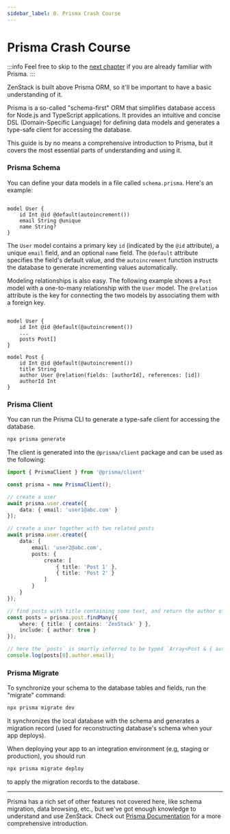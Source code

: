 ```yaml
---
sidebar_label: 0. Prisma Crash Course
---
```


# Prisma Crash Course

:::info
Feel free to skip to the [next chapter](/docs/the-complete-guide/part1/zmodel) if you are already familiar with Prisma.
:::

ZenStack is built above Prisma ORM, so it'll be important to have a basic understanding of it.

Prisma is a so-called "schema-first" ORM that simplifies database access for Node.js and TypeScript applications. It provides an intuitive and concise DSL (Domain-Specific Language) for defining data models and generates a type-safe client for accessing the database.

This guide is by no means a comprehensive introduction to Prisma, but it covers the most essential parts of understanding and using it.

### Prisma Schema

You can define your data models in a file called `schema.prisma`. Here's an example:

```zmodel

model User {
    id Int @id @default(autoincrement())
    email String @unique
    name String?
}

```

The `User` model contains a primary key `id` (indicated by the `@id` attribute), a unique `email` field, and an optional `name` field. The `@default` attribute specifies the field's default value, and the `autoincrement` function instructs the database to generate incrementing values automatically.

Modeling relationships is also easy. The following example shows a `Post` model with a one-to-many relationship with the `User` model. The `@relation` attribute is the key for connecting the two models by associating them with a foreign key.

```zmodel

model User {
    id Int @id @default(@autoincrement())
    ...
    posts Post[]
}

model Post {
    id Int @id @default(@autoincrement())
    title String
    author User @relation(fields: [authorId], references: [id])
    authorId Int
}

```

### Prisma Client

You can run the Prisma CLI to generate a type-safe client for accessing the database.

```bash
npx prisma generate
```

The client is generated into the `@prisma/client` package and can be used as the following:

```ts
import { PrismaClient } from '@prisma/client'

const prisma = new PrismaClient();

// create a user
await prisma.user.create({
    data: { email: 'user1@abc.com' }
});

// create a user together with two related posts
await prisma.user.create({ 
    data: {
        email: 'user2@abc.com',
        posts: {
            create: [
                { title: 'Post 1' },
                { title: 'Post 2' }
            ]
        }
    }
});

// find posts with title containing some text, and return the author of each post together
const posts = prisma.post.findMany({
    where: { title: { contains: 'ZenStack' } },
    include: { author: true }
});

// here the `posts` is smartly inferred to be typed `Array<Post & { author: User }>`
console.log(posts[0].author.email);
```

### Prisma Migrate

To synchronize your schema to the database tables and fields, run the "migrate" command:

```bash
npx prisma migrate dev
```

It synchronizes the local database with the schema and generates a migration record (used for reconstructing database's schema when your app deploys).

When deploying your app to an integration environment (e.g, staging or production), you should run

```bash
npx prisma migrate deploy
```

to apply the migration records to the database.

---

Prisma has a rich set of other features not covered here, like schema migration, data browsing, etc., but we've got enough knowledge to understand and use ZenStack. Check out [Prisma Documentation](https://www.prisma.io/docs/getting-started) for a more comprehensive introduction.
